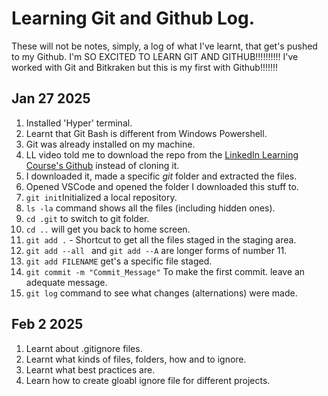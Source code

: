 # Learning Git and Github Log. 

These will not be notes, simply, a log of what I've learnt, that get's pushed to my Github. I'm SO EXCITED TO LEARN GIT AND GITHUB!!!!!!!!!!
I've worked with Git and Bitkraken but this is my first with Github!!!!!!!

## Jan 27 2025

1. Installed 'Hyper' terminal. 
2. Learnt that Git Bash is different from Windows Powershell.
3. Git was already installed on my machine. 
4. LL video told me to download the repo from the [LinkedIn Learning Course's Github](https://github.com/LinkedInLearning/learning-git-github-2421501) instead of cloning it.
5. I downloaded it, made a specific *git* folder and extracted the files. 
6. Opened VSCode and opened the folder I downloaded this stuff to.
7. `git init`Initialized a local repository. 
8. `ls -la` command shows all the files (including hidden ones).
9. `cd .git` to switch to git folder. 
10. `cd ..` will get you back to home screen.
11. `git add .`  - Shortcut to get all the files staged in the staging area.
12. `git add --all ` and `git add --A` are longer forms of number 11. 
13. `git add FILENAME` get's a specific file staged. 
14. `git commit -m "Commit_Message"` To make the first commit. leave an adequate message. 
15. `git log` command to see what changes (alternations) were made.



## Feb 2 2025
1. Learnt about .gitignore files. 
2. Learnt what kinds of files, folders, how and to ignore.
3. Learnt what best practices are. 
4. Learn how to create gloabl ignore file for different projects. 
